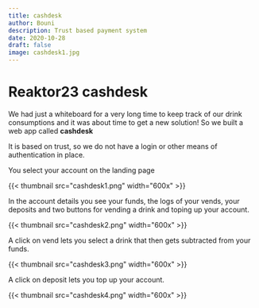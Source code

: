 ```yaml
---
title: cashdesk
author: Bouni
description: Trust based payment system
date: 2020-10-28
draft: false
image: cashdesk1.jpg
---
```


# Reaktor23 cashdesk

We had just a whiteboard for a very long time to keep track of our drink consumptions and it was about time to get a new solution!
So we built a web app called **cashdesk** 

It is based on trust, so we do not have a login or other means of authentication in place.

You select your account on the landing page

{{< thumbnail src="cashdesk1.png" width="600x" >}}

In the account details you see your funds, the logs of your vends, your deposits and two buttons for vending a drink and toping up your account.

{{< thumbnail src="cashdesk2.png" width="600x" >}}

A click on vend lets you select a drink that then gets subtracted from your funds.

{{< thumbnail src="cashdesk3.png" width="600x" >}}

A click on deposit lets you top up your account.

{{< thumbnail src="cashdesk4.png" width="600x" >}}
